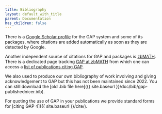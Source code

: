 ```yaml
---
title: Bibliography
layout: default_with_title
parent: Documentation
has_children: false
---
```


There is a [Google Scholar profile](https://scholar.google.co.uk/citations?user=B2oZOG0AAAAJ)
for the GAP system and some of its packages, where citations are added
automatically as soon as they are detected by Google.

Another independent source of citations for GAP and packages is
[zbMATH](https://www.zbmath.org/). There is a dedicated page tracking
[GAP at zbMATH](https://zbmath.org/software/320) from which one can access
a [list of publications citing GAP](https://zbmath.org/?q=si%3A320).

We also used to produce our own bibliography of work involving and giving
acknowledgement to GAP but this has not been maintained since 2022. You can
still download the [old .bib file here]({{ site.baseurl }}/doc/bib/gap-publishednicer.bib).

For quoting the use of GAP in your publications we provide
standard forms for [citing GAP 4]({{ site.baseurl }}/cite/).
